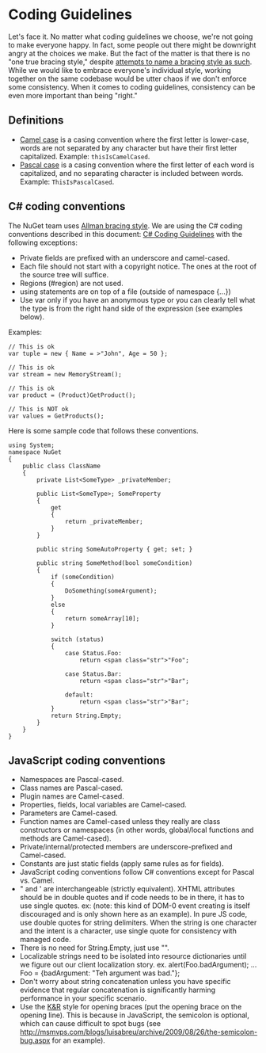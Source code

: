 ﻿# Coding Guidelines

Let's face it. No matter what coding guidelines we choose, we're not going to make everyone happy. 
In fact, some people out there might be downright angry at the choices we make. 
But the fact of the matter is that there is no "one true bracing style," despite 
<a title="The One True Bracing Style" href="http://en.wikipedia.org/wiki/Indent_style#Variant:_1TBS">attempts to name a bracing style as such</a>. 
While we would like to embrace everyone's individual style, working together on the same codebase would be utter chaos 
if we don't enforce some consistency. When it comes to coding guidelines, consistency can be even more important than 
being "right."

## Definitions

* <a href="http://en.wikipedia.org/wiki/CamelCase">Camel case</a> is a casing convention where the first letter is lower-case, words are not separated by any character but have their first letter capitalized. Example: <code>thisIsCamelCased</code>. 
* <a href="http://c2.com/cgi/wiki?PascalCase">Pascal case</a> is a casing convention where the first letter of each word is capitalized, and no separating character is included between words. Example: <code>ThisIsPascalCased</code>. 

## C# coding conventions

The NuGet team uses [Allman bracing style](http://en.wikipedia.org/wiki/Indent_style#Allman_style). 
We are using the C# coding conventions described in this document: <a href="http://blogs.msdn.com/brada/articles/361363.aspx">C# Coding Guidelines</a> with the following exceptions:

* Private fields are prefixed with an underscore and camel-cased. 
* Each file should not start with a copyright notice. The ones at the root of the source tree will suffice. 
* Regions (#region) are not used. 
* using statements are on top of a file (outside of namespace {...}) 
* Use var only if you have an anonymous type or you can clearly tell what the type is from the right hand side of the expression (see examples below). 

Examples:

    // This is ok
	var tuple = new { Name = >"John", Age = 50 }; 

	// This is ok
	var stream = new MemoryStream();

	// This is ok
	var product = (Product)GetProduct();

	// This is NOT ok
	var values = GetProducts();

Here is some sample code that follows these conventions.

	using System;
	namespace NuGet
	{
		public class ClassName
		{
			private List<SomeType> _privateMember;

			public List<SomeType>; SomeProperty
			{
				get
				{
					return _privateMember;
				}
			}

			public string SomeAutoProperty { get; set; }

			public string SomeMethod(bool someCondition)
			{
				if (someCondition)
				{
					DoSomething(someArgument);
				}
				else
				{
					return someArray[10];
				}

				switch (status)
				{
					case Status.Foo:
						return <span class="str">"Foo";

					case Status.Bar:
						return <span class="str">"Bar";

					default:
						return <span class="str">"Bar";
				}
				return String.Empty;
			}
		}
    }
		
## JavaScript coding conventions

* Namespaces are Pascal-cased. 
* Class names are Pascal-cased. 
* Plugin names are Camel-cased. 
* Properties, fields, local variables are Camel-cased. 
* Parameters are Camel-cased. 
* Function names are Camel-cased unless they really are class constructors or namespaces (in other words, global/local functions and methods are Camel-cased). 
* Private/internal/protected members are underscore-prefixed and Camel-cased. 
* Constants are just static fields (apply same rules as for fields). 
* JavaScript coding conventions follow C# conventions except for Pascal vs. Camel. 
* " and ' are interchangeable (strictly equivalent). XHTML attributes should be in double quotes and if code needs to be in there, it has to use single quotes. ex: (note: this kind of DOM-0 event creating is itself discouraged and is only shown here as an example). In pure JS code, use double quotes for string delimiters. When the string is one character and the intent is a character, use single quote for consistency with managed code. 
* There is no need for String.Empty, just use "". 
* Localizable strings need to be isolated into resource dictionaries until we figure out our client localization story. ex. alert(Foo.badArgument); ... Foo = {badArgument: "Teh argument was bad."}; 
* Don't worry about string concatenation unless you have specific evidence that regular concatenation is significantly harming performance in your specific scenario. 
* Use the <a href="http://en.wikipedia.org/wiki/Indent_style">K&R</a> style for opening braces (put the opening brace on the opening line). This is because in JavaScript, the semicolon is optional, which can cause difficult to spot bugs (see <a href="http://msmvps.com/blogs/luisabreu/archive/2009/08/26/the-semicolon-bug.aspx">http://msmvps.com/blogs/luisabreu/archive/2009/08/26/the-semicolon-bug.aspx</a> for an example). 
